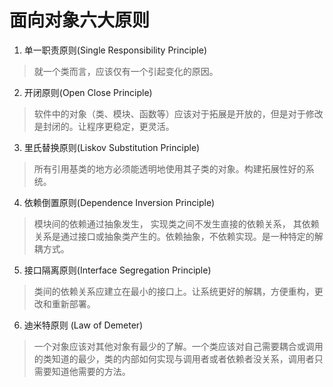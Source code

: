 # 面向对象六大原则  
1. 单一职责原则(Single Responsibility Principle)  
> 就一个类而言，应该仅有一个引起变化的原因。  
2. 开闭原则(Open Close Principle)  
> 软件中的对象（类、模块、函数等）应该对于拓展是开放的，但是对于修改是封闭的。让程序更稳定，更灵活。  
3. 里氏替换原则(Liskov Substitution Principle)  
> 所有引用基类的地方必须能透明地使用其子类的对象。构建拓展性好的系统。  
4. 依赖倒置原则(Dependence Inversion Principle)  
> 模块间的依赖通过抽象发生， 实现类之间不发生直接的依赖关系， 其依赖关系是通过接口或抽象类产生的。依赖抽象，不依赖实现。是一种特定的解耦方式。  
5. 接口隔离原则(Interface Segregation Principle)  
> 类间的依赖关系应建立在最小的接口上。让系统更好的解耦，方便重构，更改和重新部署。  
6. 迪米特原则 (Law of Demeter)  
> 一个对象应该对其他对象有最少的了解。一个类应该对自己需要耦合或调用的类知道的最少，类的内部如何实现与调用者或者依赖者没关系，调用者只需要知道他需要的方法。